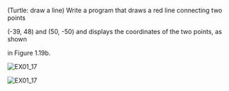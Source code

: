 (Turtle: draw a line) Write a program that draws a red line connecting two points

(-39, 48) and (50, -50) and displays the coordinates of the two points, as shown

in Figure 1.19b.

![EX01_17](https://user-images.githubusercontent.com/110781912/197071776-775322d9-e78e-4438-98e7-7b1057aeffec.png)

![EX01_17](https://user-images.githubusercontent.com/110781912/197071786-58f99ea3-ee1d-4409-8acc-e2e713d14981.png)
